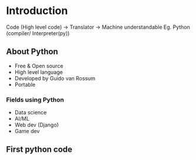 # Introduction

Code (High level code)  ->           Translator          -> Machine understandable
Eg. Python                  (compiler/ Interpreter(py))


## About Python

- Free & Open source
- High level language
- Developed by Guido van Rossum
- Portable

### Fields using Python

- Data science
- AI/ML
- Web dev (Django)
- Game dev


## First python code

